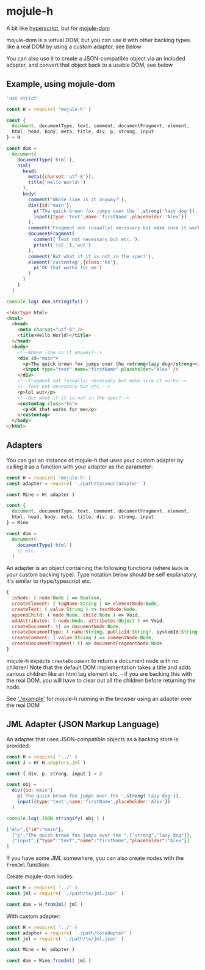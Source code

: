 # mojule-h

A bit like [hyperscript](https://github.com/hyperhype/hyperscript), but for
[mojule-dom](https://github.com/mojule/mojule-dom)

mojule-dom is a virtual DOM, but you can use it with other backing types like a
real DOM by using a custom adapter, see below

You can also use it to create a JSON-compatible object via an included adapter,
and convert that object back to a usable DOM, see below

## Example, using mojule-dom

```javascript
'use strict'

const H = require( 'mojule-h' )

const {
  document, documentType, text, comment, documentFragment, element,
  html, head, body, meta, title, div, p, strong, input
} = H

const dom =
  document(
    documentType('html'),
    html(
      head(
        meta({charset:'utf-8'}),
        title('Hello World!')
      ),
      body(
        comment('Whose line is it anyway?'),
        div({id:'main'},
          p('The quick brown fox jumps over the ',strong('lazy dog')),
          input({type:'text',name:'firstName',placeholder:'Alex'})
        ),
        comment('Fragment not (usually) necessary but make sure it works'),
        documentFragment(
          comment('Text not necessary but etc.'),
          p(text('lol '),'wut')
        ),
        comment('But what if it is not in the spec?'),
        element('customtag',{class:'kk'},
          p('OK that works for me')
        )
      )
    )
  )

console.log( dom.stringify() )
```

```html
<!doctype html>
<html>
  <head>
    <meta charset="utf-8" />
    <title>Hello World!</title>
  </head>
  <body>
    <!--Whose line is it anyway?-->
    <div id="main">
      <p>The quick brown fox jumps over the <strong>lazy dog</strong></p>
      <input type="text" name="firstName" placeholder="Alex" />
    </div>
    <!--Fragment not (usually) necessary but make sure it works-->
    <!--Text not necessary but etc.-->
    <p>lol wut</p>
    <!--But what if it is not in the spec?-->
    <customtag class="kk">
      <p>OK that works for me</p>
    </customtag>
  </body>
</html>
```

## Adapters

You can get an instance of mojule-h that uses your custom adapter by calling it
as a function with your adapter as the parameter:

```javascript
const H = require( 'mojule-h' )
const adapter = require( './path/to/your/adapter' )

const Mine = H( adapter )

const {
  document, documentType, text, comment, documentFragment, element,
  html, head, body, meta, title, div, p, strong, input
} = Mine

const dom =
  document(
    documentType('html')
    // etc.
  )
```

An adapter is an object containing the following functions (where `Node` is your
custom backing type). Type notation below should be self explanatory, it's
similar to rtype/typescript etc.

```javascript
{
  isNode: ( node:Node ) => Boolean,
  createElement: ( tagName:String ) => elementNode:Node,
  createText: ( value:String ) => textNode:Node,
  appendChild: ( node:Node, child:Node ) => Void,
  addAttributes: ( node:Node, attributes:Object ) => Void,
  createDocument: () => documentNode:Node,
  createDocumentType: ( name:String, publicId:String?, systemId:String? ) => documentTypeNode:Node,
  createComment: ( value:String ) => commentNode:Node,
  createDocumentFragment: () => documentFragmentNode:Node
}
```

mojule-h expects `createDocument` to return a document node with no children!
Note that the default DOM implementation takes a title and adds various children
like an html tag element etc. - if you are backing this with the real DOM, you
will have to clear out all the children before returning the node.

See ['./example'](example/) for mojule-h running in the browser using an adapter
over the real DOM

## JML Adapter (JSON Markup Language)

An adapter that uses JSON-compatible objects as a backing store is provided:

```javascript
const H = require( '../' )
const J = H( H.adapters.jml )

const { div, p, strong, input } = J

const obj =
  div({id:'main'},
    p('The quick brown fox jumps over the ',strong('lazy dog')),
    input({type:'text',name:'firstName',placeholder:'Alex'})
  )

console.log( JSON.stringify( obj ) )
```

```json
["div",{"id":"main"},
  ["p","The quick brown fox jumps over the ",["strong","lazy dog"]],
  ["input",{"type":"text","name":"firstName","placeholder":"Alex"}]
]
```

If you have some JML somewhere, you can also create nodes with the `fromJml`
function:

Create mojule-dom nodes:
```javascript
const H = require( '../' )
const jml = require( './path/to/jml.json' )

const dom = H.fromJml( jml )
```

With custom adapter:
```javascript
const H = require( '../' )
const adapter = require( './path/to/adapter' )
const jml = require( './path/to/jml.json' )

const Mine = H( adapter )

const dom = Mine.fromJml( jml )
```

